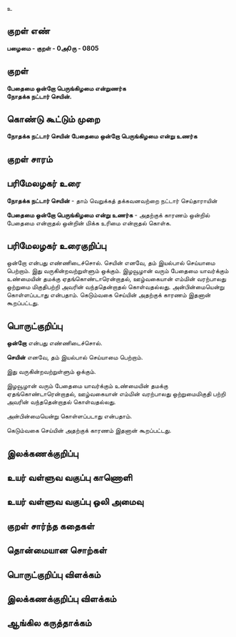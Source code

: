 உ

## குறள் எண் 

**பழைமை - குறள் - 0அ0ரு - 0805**

## குறள் 

**பேதைமை ஒன்றோ பெருங்கிழமை என்றுணர்க  
நோதக்க நட்டார் செயின்.**

## கொண்டு கூட்டும் முறை

**நோதக்க நட்டார் செயின் பேதைமை ஒன்றோ பெருங்கிழமை என்று உணர்க**

## குறள் சாரம் 


## பரிமேலழகர் உரை

**நோதக்க நட்டார் செயின்** - தாம் வெறுக்கத் தக்கவனவற்றை நட்டார் செய்தாராயின் 

**பேதைமை ஒன்றோ பெருங்கிழமை என்று உணர்க** - அதற்குக் காரணம் ஒன்றில் பேதைமை என்றாதல் ஒன்றின் மிக்க உரிமை என்றாதல் கொள்க.

## பரிமேலழகர் உரைகுறிப்பு   

ஒன்றோ என்பது எண்ணிடைச்சொல். செயின் எனவே, தம் இயல்பால் செய்யாமை பெற்றாம். இது வருகின்றவற்றுள்ளும் ஒக்கும். இழவூழான் வரும் பேதைமை யாவர்க்கும் உண்மையின் தமக்கு ஏதங்கொண்டாரென்றாதல், ஊழ்வகையான் எம்மின் வரற்பாலது ஒற்றுமை மிகுதிபற்றி அவரின் வந்ததென்றாதல் கொள்வதல்லது. அன்பின்மையென்று கொள்ளப்படாது என்பதாம். கெடும்வகை செய்யின் அதற்குக் காரணம் இதனான் கூறப்பட்டது.

## பொருட்குறிப்பு 

**ஒன்றோ** என்பது எண்ணிடைச்சொல். 

**செயின்** எனவே, தம் இயல்பால் செய்யாமை பெற்றாம். 

இது வருகின்றவற்றுள்ளும் ஒக்கும். 

இழவூழான் வரும் பேதைமை யாவர்க்கும் உண்மையின் தமக்கு ஏதங்கொண்டாரென்றாதல், ஊழ்வகையான் எம்மின் வரற்பாலது ஒற்றுமைமிகுதி பற்றி அவரின் வந்ததென்றாதல் கொள்வதல்லது. 

அன்பின்மையென்று கொள்ளப்படாது என்பதாம். 

கெடும்வகை செய்யின் அதற்குக் காரணம் இதனான் கூறப்பட்டது.

## இலக்கணக்குறிப்பு  


## உயர் வள்ளுவ வகுப்பு காணொளி


## உயர் வள்ளுவ வகுப்பு ஒலி அமைவு 

 
## குறள் சார்ந்த கதைகள் 


## தொன்மையான சொற்கள்


## பொருட்குறிப்பு விளக்கம்


## இலக்கணக்குறிப்பு விளக்கம்


## ஆங்கில கருத்தாக்கம் 


